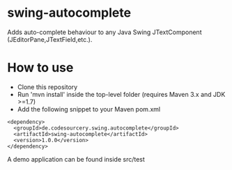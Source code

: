 # swing-autocomplete

Adds auto-complete behaviour to any Java Swing JTextComponent (JEditorPane,JTextField,etc.).

# How to use

- Clone this repository
- Run 'mvn install' inside the top-level folder (requires Maven 3.x and JDK >=1.7)
- Add the following snippet to your Maven pom.xml
```
<dependency>
  <groupId>de.codesourcery.swing.autocomplete</groupId>
  <artifactId>swing-autocomplete</artifactId>
  <version>1.0.0</version>
</dependency>
```

A demo application can be found inside src/test

